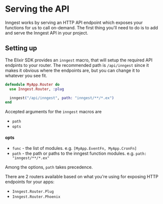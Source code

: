 # Serving the API

Inngest works by serving an HTTP API endpoint which exposes your functions for us to
call on-demand. The first thing you'll need to do is to add and serve the Inngest API
in your project.

## Setting up

The Elixir SDK provides an `inngest` macro, that will setup the required API endpints
to your router. The recommended path is `/api/inngest` since it makes it obvious where
the endpoints are, but you can change it to whatever you see fit.

``` elixir
defmodule MyApp.Router do
  use Inngest.Router, :plug

  inngest("/api/inngest", path: "inngest/**/*.ex")
end
```

Accepted arguments for the `inngest` macros are

- `path`
- `opts`

#### opts

- `func` - the list of modules. e.g. `[MyApp.EventFn, MyApp.CronFn]`
- `path` - the path or paths to the inngest function modules. e.g. `path: "inngest/**/*.ex"`

Among the options, `path` takes precedence.

There are 2 routers available based on what you're using for exposing HTTP endpoints for
your apps:

- `Inngest.Router.Plug`
- `Inngest.Router.Phoenix`
